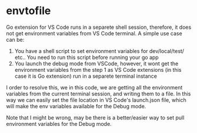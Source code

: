 # envtofile

Go extension for VS Code runs in a separete shell session, therefore, it does not get environment variables from VS Code terminal. A simple use case can be:
1. You have a shell script to set environment variables for dev/local/test/ etc.. You need to run this script before running your go app
2. You launch the debug mode from VSCode, however, it wont get the environment variables from the step 1 as VS Code extensions (in this case it is Go extension) run in a separete terminal instance

I order to resolve this, we in this code, we are getting all the environment variables from the current terminal session, and writing them to a file. In this way we can easily set the file location in VS Code's launch.json file, which will make the env variables available for the Debug mode. 

Note that I might be wrong, may be there is a better/easier way to set pull environment variables for the Debug mode.


